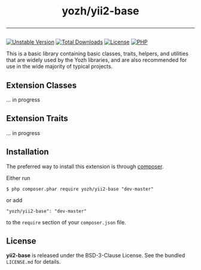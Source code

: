 <h1 align="center">
    yozh/yii2-base
    <hr>
</h1>

[![Unstable Version](https://poser.pugx.org/yozh/yii2-base/v/unstable)](https://packagist.org/packages/yozh/yii2-base)
[![Total Downloads](https://img.shields.io/packagist/dt/yozh/yii2-base.svg)](https://packagist.org/packages/yozh/yii2-base)
[![License](https://img.shields.io/github/license/t9221823420/yii2-base.svg)](https://packagist.org/packages/yozh/yii2-base)
[![PHP](https://img.shields.io/packagist/php-v/yozh/yii2-base.svg)](https://packagist.org/packages/yozh/yii2-base)

This is a basic library containing basic classes, traits, helpers, and utilities that are widely used by the Yozh libraries, and are also recommended for use in the wide majority of typical projects.

## Extension Classes

... in progress

## Extension Traits

... in progress

## Installation

The preferred way to install this extension is through [composer](http://getcomposer.org/download/).



Either run

```
$ php composer.phar require yozh/yii2-base "dev-master"
```

or add

```
"yozh/yii2-base": "dev-master"
```

to the ```require``` section of your `composer.json` file.

## License

**yii2-base** is released under the BSD-3-Clause License. See the bundled `LICENSE.md` for details.